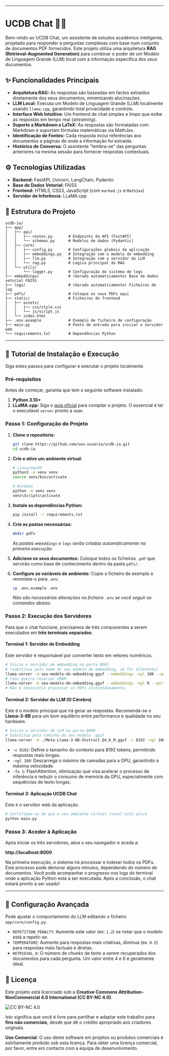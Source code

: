-----

# UCDB Chat 🧠💬

Bem-vindo ao UCDB Chat, um assistente de estudos académico inteligente, projetado para responder a perguntas complexas com base num conjunto de documentos PDF fornecidos. Este projeto utiliza uma arquitetura **RAG (Retrieval-Augmented Generation)** para combinar o poder de um Modelo de Linguagem Grande (LLM) local com a informação específica dos seus documentos.

## ✨ Funcionalidades Principais

  * **Arquitetura RAG:** As respostas são baseadas em factos extraídos diretamente dos seus documentos, minimizando alucinações.
  * **LLM Local:** Executa um Modelo de Linguagem Grande (LLM) localmente usando `llama.cpp`, garantindo total privacidade e controlo.
  * **Interface Web Intuitiva:** Um frontend de chat simples e limpo que exibe as respostas em tempo real (*streaming*).
  * **Suporte a Markdown e LaTeX:** As respostas são formatadas com Markdown e suportam fórmulas matemáticas via MathJax.
  * **Identificação de Fontes:** Cada resposta inclui referências aos documentos e páginas de onde a informação foi extraída.
  * **Histórico de Conversa:** O assistente "lembra-se" das perguntas anteriores na mesma sessão para fornecer respostas contextuais.

## ⚙️ Tecnologias Utilizadas

  * **Backend:** FastAPI, Uvicorn, LangChain, Pydantic
  * **Base de Dados Vetorial:** FAISS
  * **Frontend:** HTML5, CSS3, JavaScript (com `marked.js` e `MathJax`)
  * **Servidor de Inferência:** LLaMA.cpp

## 📂 Estrutura do Projeto

```
ucdb-ia/
├── app/
│   ├── api/
│   │   ├── routes.py       # Endpoints da API (FastAPI)
│   │   └── schemas.py      # Modelos de dados (Pydantic)
│   ├── core/
│   │   ├── config.py       # Configurações globais da aplicação
│   │   ├── embeddings.py   # Integração com o modelo de embedding
│   │   ├── llm.py          # Integração com o servidor do LLM
│   │   └── rag.py          # Lógica principal do RAG
│   └── utils/
│       └── logger.py       # Configuração do sistema de logs
├── embeddings/             # (Gerado automaticamente) Base de dados vetorial FAISS
├── logs/                   # (Gerado automaticamente) Ficheiros de log
├── pdfs/                   # Coloque os seus PDFs aqui
├── static/                 # Ficheiros do frontend
│   ├── assets/
│   │   ├── css/style.css
│   │   └── js/script.js
│   └── index.html
├── .env.example            # Exemplo de ficheiro de configuração
├── main.py                 # Ponto de entrada para iniciar o servidor web
└── requirements.txt        # Dependências Python
```

-----

## 🚀 Tutorial de Instalação e Execução

Siga estes passos para configurar e executar o projeto localmente.

### Pré-requisitos

Antes de começar, garanta que tem o seguinte software instalado:

1.  **Python 3.10+**
2.  **LLaMA.cpp:** Siga o [guia oficial](https://github.com/ggerganov/llama.cpp) para compilar o projeto. O essencial é ter o executável `server` pronto a usar.

### Passo 1: Configuração do Projeto

1.  **Clone o repositório:**

    ```bash
    git clone https://github.com/seu-usuario/ucdb-ia.git
    cd ucdb-ia
    ```

2.  **Crie e ative um ambiente virtual:**

    ```bash
    # Linux/macOS
    python3 -m venv venv
    source venv/bin/activate

    # Windows
    python -m venv venv
    venv\Scripts\activate
    ```

3.  **Instale as dependências Python:**

    ```bash
    pip install -r requirements.txt
    ```

4.  **Crie as pastas necessárias:**

    ```bash
    mkdir pdfs
    ```

    *As pastas `embeddings` e `logs` serão criadas automaticamente na primeira execução.*

5.  **Adicione os seus documentos:**
    Coloque todos os ficheiros `.pdf` que servirão como base de conhecimento dentro da pasta `pdfs/`.

6.  **Configure as variáveis de ambiente:**
    Copie o ficheiro de exemplo e renomeie-o para `.env`.

    ```bash
    cp .env.example .env
    ```

    *Não são necessárias alterações no ficheiro `.env` se você seguir os comandos abaixo.*

### Passo 2: Execução dos Servidores

Para que o chat funcione, precisamos de três componentes a serem executados em **três terminais separados**.

#### Terminal 1: Servidor de Embedding

Este servidor é responsável por converter texto em vetores numéricos.

```bash
# Inicie o servidor de embedding na porta 8081
# (substitua pelo nome do seu modelo de embedding, se for diferente)
llama-server -m seu-modelo-de-embedding.gguf --embeddings -ngl 100 --port 8081
# Caso queira reservar VRAM 
llama-server -m seu-modelo-de-embedding.gguf --embeddings -ngl 0 --port 8081
# Não é necessário processar os PDFs instantâneamente.
```

#### Terminal 2: Servidor do LLM (O Cérebro)

Este é o modelo principal que irá gerar as respostas. Recomenda-se o **Llama-3-8B** para um bom equilíbrio entre performance e qualidade no seu hardware.

```bash
# Inicie o servidor do LLM na porta 8080
# Substitua pelo caminho do seu modelo .gguf
llama-server -m ./Meta-Llama-3-8B-Instruct.Q4_K_M.gguf -c 8192 -ngl 100 -fa 1
```

  * `-c 8192`: Define o tamanho do contexto para 8192 tokens, permitindo respostas mais longas.
  * `-ngl 100`: Descarrega o máximo de camadas para a GPU, garantindo a máxima velocidade.
  * `-fa 1`: FlashAttention, otimização que visa acelerar o processo de inferência e reduzir o consumo de memória da GPU, especialmente com sequências de texto longas.

#### Terminal 3: Aplicação UCDB Chat

Este é o servidor web da aplicação.

```bash
# Certifique-se de que o seu ambiente virtual (venv) está ativo
python main.py
```

### Passo 3: Aceder à Aplicação

Após iniciar os três servidores, abra o seu navegador e aceda a:

**http://localhost:8000**

Na primeira execução, o sistema irá processar e indexar todos os PDFs. Este processo pode demorar alguns minutos, dependendo do número de documentos. Você pode acompanhar o progresso nos logs do terminal onde a aplicação Python está a ser executada. Após a conclusão, o chat estará pronto a ser usado\!

-----

## 🔧 Configuração Avançada

Pode ajustar o comportamento do LLM editando o ficheiro `app/core/config.py`.

  * `REPETITION_PENALTY`: Aumente este valor (ex: `1.2`) se notar que o modelo está a repetir-se.
  * `TEMPERATURE`: Aumente para respostas mais criativas, diminua (ex: `0.5`) para respostas mais factuais e diretas.
  * `RETRIEVAL_K`: O número de *chunks* de texto a serem recuperados dos documentos para cada pergunta. Um valor entre 4 e 6 é geralmente ideal.


## 📄 Licença

Este projeto está licenciado sob a **Creative Commons Attribution-NonCommercial 4.0 International (CC BY-NC 4.0)**.

![CC BY-NC 4.0](https://i.creativecommons.org/l/by-nc/4.0/88x31.png)

Isto significa que você é livre para partilhar e adaptar este trabalho para **fins não comerciais**, desde que dê o crédito apropriado aos criadores originais.

**Uso Comercial:**
O uso deste software em projetos ou produtos comerciais é estritamente proibido sob esta licença. Para obter uma licença comercial, por favor, entre em contacto com a equipa de desenvolvimento.
